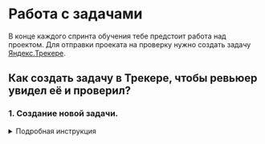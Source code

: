 # Работа с задачами

В конце каждого спринта обучения тебе предстоит работа над проектом. Для отправки проеката на проверку нужно создать задачу [Яндекс.Трекере](https://tracker.yandex.ru/).

## Как создать задачу в Трекере, чтобы ревьюер увидел её и проверил?
  
### 1. Создание новой задачи.
<details>
  <summary>Подробная инструкция</summary>
  
#### 1.1 Открой Трекер и нажми на кнопку «Создать задачу»:
<details>
  <summary>Скриншот</summary>
  
![Screenshot](1.jpg)
</details>

#### 1.2 Кликни на поле «Выберите очередь» и в выпадающем списке выбери очередь «‎Инженер по тестированию» с номером твоего потока (номер потока написан на английском языке):
<details>
  <summary>Скриншот</summary>
  
![Screenshot](2.jpg)
</details>

#### 1.3 Перед тобой страница создания задачи. Нажми на кнопку «‎Выбрать поля» и убедись, что в выпадающем списке отмечены чек-боксы «‎Теги» и «‎Компоненты». Если не отмечены, то отметь их. Затем нажми на кнопку «Сохранить»:
<details>
  <summary>Скриншот</summary>
  
![Screenshot](3.jpg)
</details>

#### 1.4 В поле «Задача» напиши свои имя и фамилию и № спринта, к которому относится проект. Используй шаблон из примера:
<details>
  <summary>Скриншот</summary>
  
![Screenshot](4.jpg)
</details>

#### 1.5 В блоке «Описание» можешь поприветствовать ревьюера, описать ход решения задачи, оставить комментарии для ревьюера и т.д.:
<details>
  <summary>Скриншот</summary>
  
![Screenshot](5.jpg)
</details>

#### 1.6 Для загрузки в задачу файлов с решением и изображений нажми на кнопку «Выберите файлы». После этого выбери файлы на своём компьютере для загрузки. Альтернативный способ загрузки — перетащи файлы с компьютера в область «Выберете файлы или перетащите сюда»:
<details>
  <summary>Скриншот</summary>
  
![Screenshot](6.jpg)
</details>

#### 1.7 Поле «Исполнитель» оставь пустым: когда ревьюер возьмёт твою задачу из общей очереди на проверку, он сам назначит себя исполнителем. Поля «Приоритет», «Связи», «Наблюдатели» и «Дедлайн» должны быть заполнены как на скриншоте:
<details>
  <summary>Скриншот</summary>
  
![Screenshot](7.jpg)
</details>

#### 1.8 Раскрой выпадающий список «Теги» и выбери название своей группы:
<details>
  <summary>Скриншот</summary>
  
![Screenshot](8.jpg)
</details>

#### 1.9 Раскрой выпадающий список «Компоненты» и выбери спринт, к которому относится проект:
<details>
  <summary>Скриншот</summary>
  
![Screenshot](9.jpg)
</details>

#### 1.10 Нажми на кнопку «Создать»:
<details>
  <summary>Скриншот</summary>
  
![Screenshot](10.jpg)
</details>
  <details>

